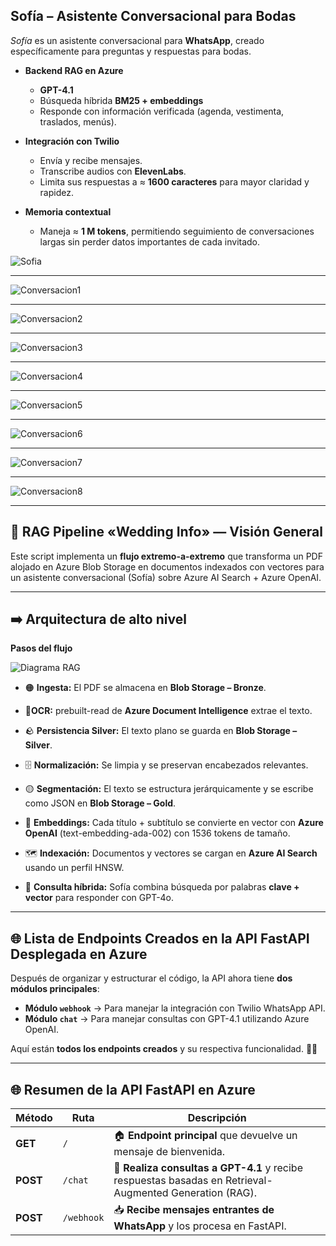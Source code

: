 ## Sofía – Asistente Conversacional para Bodas

*Sofía* es un asistente conversacional para **WhatsApp**, creado específicamente para preguntas y respuestas para bodas.

- **Backend RAG en Azure**  
  - **GPT-4.1**  
  - Búsqueda híbrida **BM25 + embeddings**  
  - Responde con información verificada (agenda, vestimenta, traslados, menús).

- **Integración con Twilio**  
  - Envía y recibe mensajes.  
  - Transcribe audios con **ElevenLabs**.  
  - Limita sus respuestas a ≈ **1600 caracteres** para mayor claridad y rapidez.

- **Memoria contextual**  
  - Maneja ≈ **1 M tokens**, permitiendo seguimiento de conversaciones largas sin perder datos importantes de cada invitado.

![Sofia](images/sofia.jpeg "Imagen de Sofia")

---

![Conversacion1](images/1.jpeg "Conversacion1")

---

![Conversacion2](images/2.jpeg "Conversacion2")

---

![Conversacion3](images/3.jpeg "Conversacion3")

---

![Conversacion4](images/4.jpeg "Conversacion4")

---


![Conversacion5](images/5.jpeg "Conversacion5")

---


![Conversacion6](images/6.jpeg "Conversacion6")

---


![Conversacion7](images/7.jpeg "Conversacion7")

---


![Conversacion8](images/8.jpeg "Conversacion8")

---

## 🚀 RAG Pipeline «Wedding Info» — Visión General

Este script implementa un **flujo extremo-a-extremo** que transforma un PDF alojado en Azure Blob Storage en documentos indexados con vectores para un asistente conversacional (Sofía) sobre Azure AI Search + Azure OpenAI.

---

## ➡️ **Arquitectura de alto nivel**

**Pasos del flujo**

![Diagrama RAG](images/rag_pipeline.png "Flujo completo del pipeline RAG")

- 🟠 **Ingesta:** El PDF se almacena en **Blob Storage – Bronze**.

- 📖**OCR:** prebuilt-read de **Azure Document Intelligence** extrae el texto.

- 🪨 **Persistencia Silver:** El texto plano se guarda en **Blob Storage – Silver**.

- 🗄️ **Normalización:** Se limpia y se preservan encabezados relevantes.

- 🟡 **Segmentación:** El texto se estructura jerárquicamente y se escribe como JSON en **Blob Storage – Gold**.

- 🧠 **Embeddings:** Cada título + subtítulo se convierte en vector con **Azure OpenAI** (text-embedding-ada-002) con 1536 tokens de tamaño.

- 🗺️ **Indexación:** Documentos y vectores se cargan en **Azure AI Search** usando un perfil HNSW.

- 🤖 **Consulta híbrida:** Sofía combina búsqueda por palabras **clave + vector** para responder con GPT-4o.

---

## 🌐 **Lista de Endpoints Creados en la API FastAPI Desplegada en Azure**  

Después de organizar y estructurar el código, la API ahora tiene **dos módulos principales**:
- **Módulo `webhook`** → Para manejar la integración con Twilio WhatsApp API.
- **Módulo `chat`** → Para manejar consultas con GPT-4.1 utilizando Azure OpenAI.

Aquí están **todos los endpoints creados** y su respectiva funcionalidad. 🎯🔥  

---

## 🌐 **Resumen de la API FastAPI en Azure**
| **Método** | **Ruta** | **Descripción** |
|-----------|---------|----------------|
| **GET** | `/` | 🏠 **Endpoint principal** que devuelve un mensaje de bienvenida. |
| **POST** | `/chat` | 💬 **Realiza consultas a GPT-4.1** y recibe respuestas basadas en Retrieval-Augmented Generation (RAG). |
| **POST** | `/webhook` | 📥 **Recibe mensajes entrantes de WhatsApp** y los procesa en FastAPI. |




 

